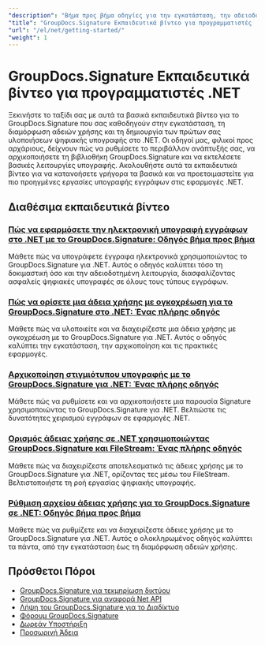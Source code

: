 ```yaml
---
"description": "Βήμα προς βήμα οδηγίες για την εγκατάσταση, την αδειοδότηση, τη ρύθμιση και τη δημιουργία του πρώτου σας έργου υπογραφής σε εφαρμογές .NET του GroupDocs.Signature."
"title": "GroupDocs.Signature Εκπαιδευτικά βίντεο για προγραμματιστές .NET"
"url": "/el/net/getting-started/"
"weight": 1
---
```


# GroupDocs.Signature Εκπαιδευτικά βίντεο για προγραμματιστές .NET

Ξεκινήστε το ταξίδι σας με αυτά τα βασικά εκπαιδευτικά βίντεο για το GroupDocs.Signature που σας καθοδηγούν στην εγκατάσταση, τη διαμόρφωση αδειών χρήσης και τη δημιουργία των πρώτων σας υλοποιήσεων ψηφιακής υπογραφής στο .NET. Οι οδηγοί μας, φιλικοί προς αρχάριους, δείχνουν πώς να ρυθμίσετε το περιβάλλον ανάπτυξής σας, να αρχικοποιήσετε τη βιβλιοθήκη GroupDocs.Signature και να εκτελέσετε βασικές λειτουργίες υπογραφής. Ακολουθήστε αυτά τα εκπαιδευτικά βίντεο για να κατανοήσετε γρήγορα τα βασικά και να προετοιμαστείτε για πιο προηγμένες εργασίες υπογραφής εγγράφων στις εφαρμογές .NET.

## Διαθέσιμα εκπαιδευτικά βίντεο

### [Πώς να εφαρμόσετε την ηλεκτρονική υπογραφή εγγράφων στο .NET με το GroupDocs.Signature: Οδηγός βήμα προς βήμα](./groupdocs-signature-net-document-signing-tutorial/)
Μάθετε πώς να υπογράφετε έγγραφα ηλεκτρονικά χρησιμοποιώντας το GroupDocs.Signature για .NET. Αυτός ο οδηγός καλύπτει τόσο τη δοκιμαστική όσο και την αδειοδοτημένη λειτουργία, διασφαλίζοντας ασφαλείς ψηφιακές υπογραφές σε όλους τους τύπους εγγράφων.

### [Πώς να ορίσετε μια άδεια χρήσης με ογκοχρέωση για το GroupDocs.Signature στο .NET: Ένας πλήρης οδηγός](./set-metered-license-groupdocs-signature-dotnet/)
Μάθετε πώς να υλοποιείτε και να διαχειρίζεστε μια άδεια χρήσης με ογκοχρέωση με το GroupDocs.Signature για .NET. Αυτός ο οδηγός καλύπτει την εγκατάσταση, την αρχικοποίηση και τις πρακτικές εφαρμογές.

### [Αρχικοποίηση στιγμιότυπου υπογραφής με το GroupDocs.Signature για .NET: Ένας πλήρης οδηγός](./initialize-signature-instance-groupdocs-signature-net/)
Μάθετε πώς να ρυθμίσετε και να αρχικοποιήσετε μια παρουσία Signature χρησιμοποιώντας το GroupDocs.Signature για .NET. Βελτιώστε τις δυνατότητες χειρισμού εγγράφων σε εφαρμογές .NET.

### [Ορισμός άδειας χρήσης σε .NET χρησιμοποιώντας GroupDocs.Signature και FileStream: Ένας πλήρης οδηγός](./set-license-net-groupdocs-signature-stream/)
Μάθετε πώς να διαχειρίζεστε αποτελεσματικά τις άδειες χρήσης με το GroupDocs.Signature για .NET, ορίζοντας τες μέσω του FileStream. Βελτιστοποιήστε τη ροή εργασίας ψηφιακής υπογραφής.

### [Ρύθμιση αρχείου άδειας χρήσης για το GroupDocs.Signature σε .NET: Οδηγός βήμα προς βήμα](./groupdocs-signature-license-net-guide/)
Μάθετε πώς να ρυθμίζετε και να διαχειρίζεστε άδειες χρήσης με το GroupDocs.Signature για .NET. Αυτός ο ολοκληρωμένος οδηγός καλύπτει τα πάντα, από την εγκατάσταση έως τη διαμόρφωση αδειών χρήσης.

## Πρόσθετοι Πόροι

- [GroupDocs.Signature για τεκμηρίωση δικτύου](https://docs.groupdocs.com/signature/net/)
- [GroupDocs.Signature για αναφορά Net API](https://reference.groupdocs.com/signature/net/)
- [Λήψη του GroupDocs.Signature για το Διαδίκτυο](https://releases.groupdocs.com/signature/net/)
- [Φόρουμ GroupDocs.Signature](https://forum.groupdocs.com/c/signature)
- [Δωρεάν Υποστήριξη](https://forum.groupdocs.com/)
- [Προσωρινή Άδεια](https://purchase.groupdocs.com/temporary-license/)